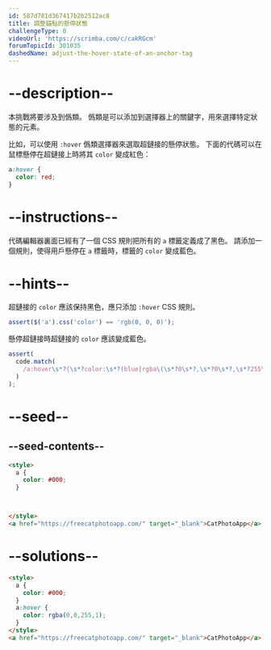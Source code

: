 ```yaml
---
id: 587d781d367417b2b2512ac8
title: 調整錨點的懸停狀態
challengeType: 0
videoUrl: 'https://scrimba.com/c/cakRGcm'
forumTopicId: 301035
dashedName: adjust-the-hover-state-of-an-anchor-tag
---
```


# --description--

本挑戰將要涉及到僞類。 僞類是可以添加到選擇器上的關鍵字，用來選擇特定狀態的元素。

比如，可以使用 `:hover` 僞類選擇器來選取超鏈接的懸停狀態。 下面的代碼可以在鼠標懸停在超鏈接上時將其 `color` 變成紅色：

```css
a:hover {
  color: red;
}
```

# --instructions--

代碼編輯器裏面已經有了一個 CSS 規則把所有的 `a` 標籤定義成了黑色。 請添加一個規則，使得用戶懸停在 `a` 標籤時，標籤的 `color` 變成藍色。

# --hints--

超鏈接的 `color` 應該保持黑色，應只添加 `:hover` CSS 規則。

```js
assert($('a').css('color') == 'rgb(0, 0, 0)');
```

懸停超鏈接時超鏈接的 `color` 應該變成藍色。

```js
assert(
  code.match(
    /a:hover\s*?{\s*?color:\s*?(blue|rgba\(\s*?0\s*?,\s*?0\s*?,\s*?255\s*?,\s*?1\s*?\)|#00F|rgb\(\s*?0\s*?,\s*?0\s*?,\s*?255\s*?\))\s*?;\s*?}/gi
  )
);
```

# --seed--

## --seed-contents--

```html
<style>
  a {
    color: #000;
  }



</style>
<a href="https://freecatphotoapp.com/" target="_blank">CatPhotoApp</a>
```

# --solutions--

```html
<style>
  a {
    color: #000;
  }
  a:hover {
    color: rgba(0,0,255,1);
  }
</style>
<a href="https://freecatphotoapp.com/" target="_blank">CatPhotoApp</a>
```
